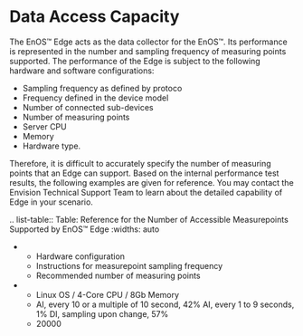 # Data Access Capacity

The EnOS™ Edge acts as the data collector for the EnOS™. Its performance is represented in the number and sampling frequency of measuring points supported. The performance of the Edge is subject to the following hardware and software configurations:
- Sampling frequency as defined by protoco
- Frequency defined in the device model
- Number of connected sub-devices
- Number of measuring points
- Server CPU
- Memory
- Hardware type.

Therefore, it is difficult to accurately specify the number of measuring points that an Edge can support. Based on the internal performance test results, the following examples are given for reference. You may contact the Envision Technical Support Team to learn about the detailed capability of Edge in your scenario.

.. list-table:: Table: Reference for the Number of Accessible Measurepoints Supported by EnOS™ Edge
   :widths: auto

   * - Hardware configuration
     - Instructions for measurepoint sampling frequency
     - Recommended number of measuring points
   * - Linux OS / 4-Core CPU / 8Gb Memory
     - AI, every 10 or a multiple of 10 second, 42%
       AI, every 1 to 9 seconds, 1%
       DI, sampling upon change, 57%
     - 20000

<!--end-->
